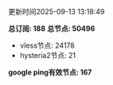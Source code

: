 更新时间2025-09-13 13:18:49

**总订阅: 188**
**总节点: 50496**
- vless节点: 24178
- hysteria2节点: 21

**google ping有效节点: 167**
